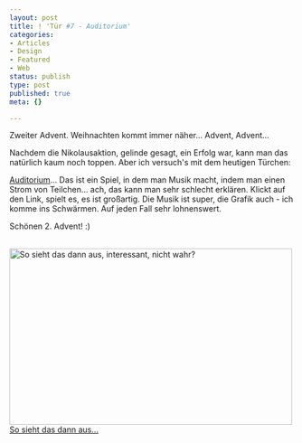 ```yaml
---
layout: post
title: ! 'Tür #7 - Auditorium'
categories:
- Articles
- Design
- Featured
- Web
status: publish
type: post
published: true
meta: {}

---
```

Zweiter Advent. Weihnachten kommt immer näher... Advent, Advent... 

Nachdem die Nikolausaktion, gelinde gesagt, ein Erfolg war, kann man das natürlich kaum noch toppen. Aber ich versuch's mit dem heutigen Türchen:

[Auditorium](http://playauditorium.com/)... Das ist ein Spiel, in dem man Musik macht, indem man einen Strom von Teilchen... ach, das kann man sehr schlecht erklären. Klickt auf den Link, spielt es, es ist großartig. Die Musik ist super, die Grafik auch - ich komme ins Schwärmen. Auf jeden Fall sehr lohnenswert.

Schönen 2. Advent! :)

 
<a href="http://playauditorium.com"><img class="size-medium wp-image-194" title="Auditorium" src="/images/articles/2008/12/bild-11-500x312.png" alt="So sieht das dann aus, interessant, nicht wahr?" width="500" height="312" /><span class="caption">So sieht das dann aus…</span></a>
